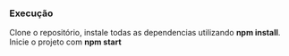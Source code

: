 ### Execução

Clone o repositório, instale todas as dependencias utilizando **npm install**.
Inicie o projeto com **npm start**
